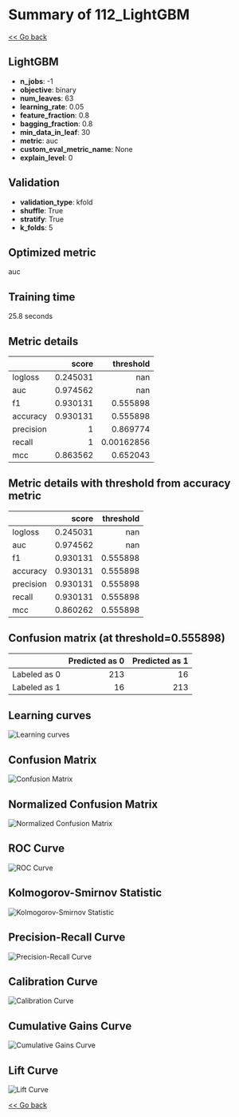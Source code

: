 # Summary of 112_LightGBM

[<< Go back](../README.md)


## LightGBM
- **n_jobs**: -1
- **objective**: binary
- **num_leaves**: 63
- **learning_rate**: 0.05
- **feature_fraction**: 0.8
- **bagging_fraction**: 0.8
- **min_data_in_leaf**: 30
- **metric**: auc
- **custom_eval_metric_name**: None
- **explain_level**: 0

## Validation
 - **validation_type**: kfold
 - **shuffle**: True
 - **stratify**: True
 - **k_folds**: 5

## Optimized metric
auc

## Training time

25.8 seconds

## Metric details
|           |    score |    threshold |
|:----------|---------:|-------------:|
| logloss   | 0.245031 | nan          |
| auc       | 0.974562 | nan          |
| f1        | 0.930131 |   0.555898   |
| accuracy  | 0.930131 |   0.555898   |
| precision | 1        |   0.869774   |
| recall    | 1        |   0.00162856 |
| mcc       | 0.863562 |   0.652043   |


## Metric details with threshold from accuracy metric
|           |    score |   threshold |
|:----------|---------:|------------:|
| logloss   | 0.245031 |  nan        |
| auc       | 0.974562 |  nan        |
| f1        | 0.930131 |    0.555898 |
| accuracy  | 0.930131 |    0.555898 |
| precision | 0.930131 |    0.555898 |
| recall    | 0.930131 |    0.555898 |
| mcc       | 0.860262 |    0.555898 |


## Confusion matrix (at threshold=0.555898)
|              |   Predicted as 0 |   Predicted as 1 |
|:-------------|-----------------:|-----------------:|
| Labeled as 0 |              213 |               16 |
| Labeled as 1 |               16 |              213 |

## Learning curves
![Learning curves](learning_curves.png)
## Confusion Matrix

![Confusion Matrix](confusion_matrix.png)


## Normalized Confusion Matrix

![Normalized Confusion Matrix](confusion_matrix_normalized.png)


## ROC Curve

![ROC Curve](roc_curve.png)


## Kolmogorov-Smirnov Statistic

![Kolmogorov-Smirnov Statistic](ks_statistic.png)


## Precision-Recall Curve

![Precision-Recall Curve](precision_recall_curve.png)


## Calibration Curve

![Calibration Curve](calibration_curve_curve.png)


## Cumulative Gains Curve

![Cumulative Gains Curve](cumulative_gains_curve.png)


## Lift Curve

![Lift Curve](lift_curve.png)



[<< Go back](../README.md)
